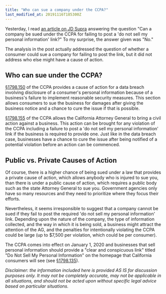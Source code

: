 ```yaml
---
title: "Who can sue a company under the CCPA?"
last_modified_at: 20191116T185300Z
---
```


Yesterday, I read [an article on JD Supra](https://www.jdsupra.com/legalnews/ccpa-privacy-faqs-can-a-company-be-sued-80335) answering the question "Can a
company be sued under the CCPA for failing to post a 'do not sell my personal
information' link?" To my surprise, the answer given was "No."

The analysis in the post actually addressed the question of whether a consumer
could sue a company for failing to post the link, but it did not address who
else might have a cause of action.

## Who can sue under the CCPA?

[§1798.150](https://leginfo.legislature.ca.gov/faces/codes_displaySection.xhtml?lawCode=CIV&sectionNum=1798.150.) of the CCPA provides a cause of action for a data breach involving
disclosure of a consumer's personal information because of a business's
failure to implement reasonable security measures. This section allows
consumers to sue the business for damages after giving the business notice
and a chance to cure the issue if that is possible.

[§1798.155](https://leginfo.legislature.ca.gov/faces/codes_displaySection.xhtml?lawCode=CIV&sectionNum=1798.155.) of the CCPA allows the California Attorney
General to bring a civil action against a business.
This action can be brought for any violation of
the CCPA including a failure to post a 'do not sell my personal information'
link if the business is required to provide one. Just like in the data breach
case, businesses have a chance to cure the issue after being notified of a
potential violation before an action can be commenced.

## Public vs. Private Causes of Action

Of course, there is a higher chance of being sued under a law that provides a
private cause of action, which allows anybody who is injured to sue you, than
there is under a public cause of action, which requires a public body such as
the state Attorney General to sue you. Government agencies only have so many
resources and they need to prioritize where they focus their efforts.

Nevertheless, it seems irresponsible to suggest that a company cannot be sued
if they fail to post the required 'do not sell my personal information' link.
Depending upon the nature of the company, the type of information collected,
and the way in which it is being sold, a business might attract the attention
of the AG, and the penalties for intentionally violating the CCPA could be
large (up to \$7,500 per violation, which could be per consumer).

The CCPA comes into effect on January 1, 2020 and businesses that sell
personal information should provide a "clear and conspicuous link" titled
"Do Not Sell My Personal Information" on the homepage that California
consumers will see (see [§1798.135](https://leginfo.legislature.ca.gov/faces/codes_displaySection.xhtml?lawCode=CIV&sectionNum=1798.135.)).

_Disclaimer: the information included here is provided AS IS for discussion purposes only. It may not be completely accurate, may not be applicable in all situations, and should not be acted upon without specific legal advice based on particular situations._
